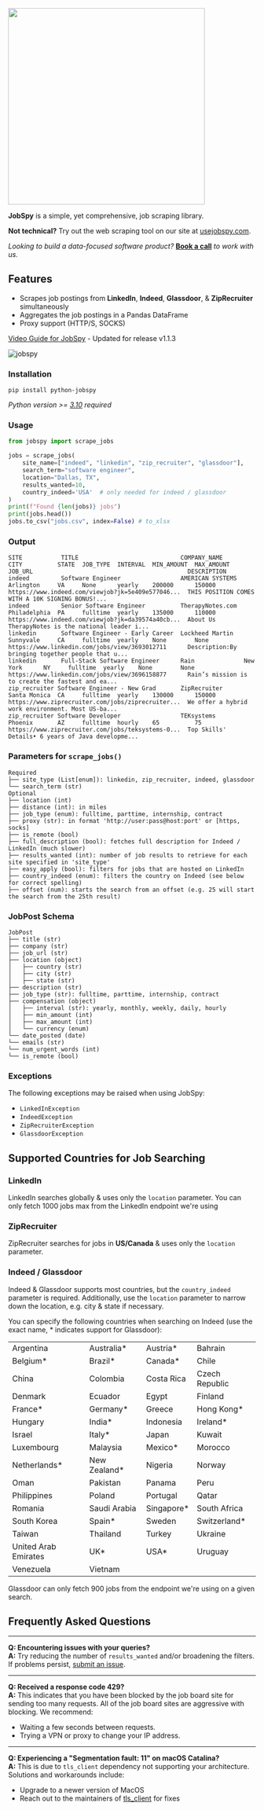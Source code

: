 <img src="https://github.com/cullenwatson/JobSpy/assets/78247585/ae185b7e-e444-4712-8bb9-fa97f53e896b" width="400">

**JobSpy** is a simple, yet comprehensive, job scraping library.

**Not technical?** Try out the web scraping tool on our site at [usejobspy.com](https://usejobspy.com).

*Looking to build a data-focused software product?* **[Book a call](https://bunsly.com/)** *to
work with us.*

## Features

- Scrapes job postings from **LinkedIn**, **Indeed**, **Glassdoor**, & **ZipRecruiter** simultaneously
- Aggregates the job postings in a Pandas DataFrame
- Proxy support (HTTP/S, SOCKS)

[Video Guide for JobSpy](https://www.youtube.com/watch?v=RuP1HrAZnxs&pp=ygUgam9icyBzY3JhcGVyIGJvdCBsaW5rZWRpbiBpbmRlZWQ%3D) -
Updated for release v1.1.3

![jobspy](https://github.com/cullenwatson/JobSpy/assets/78247585/ec7ef355-05f6-4fd3-8161-a817e31c5c57)

### Installation

```
pip install python-jobspy
```

_Python version >= [3.10](https://www.python.org/downloads/release/python-3100/) required_

### Usage

```python
from jobspy import scrape_jobs

jobs = scrape_jobs(
    site_name=["indeed", "linkedin", "zip_recruiter", "glassdoor"],
    search_term="software engineer",
    location="Dallas, TX",
    results_wanted=10,
    country_indeed='USA'  # only needed for indeed / glassdoor
)
print(f"Found {len(jobs)} jobs")
print(jobs.head())
jobs.to_csv("jobs.csv", index=False) # to_xlsx
```

### Output

```
SITE           TITLE                             COMPANY_NAME      CITY          STATE  JOB_TYPE  INTERVAL  MIN_AMOUNT  MAX_AMOUNT  JOB_URL                                            DESCRIPTION
indeed         Software Engineer                 AMERICAN SYSTEMS  Arlington     VA     None      yearly    200000      150000      https://www.indeed.com/viewjob?jk=5e409e577046...  THIS POSITION COMES WITH A 10K SIGNING BONUS!...
indeed         Senior Software Engineer          TherapyNotes.com  Philadelphia  PA     fulltime  yearly    135000      110000      https://www.indeed.com/viewjob?jk=da39574a40cb...  About Us TherapyNotes is the national leader i...
linkedin       Software Engineer - Early Career  Lockheed Martin   Sunnyvale     CA     fulltime  yearly    None        None        https://www.linkedin.com/jobs/view/3693012711      Description:By bringing together people that u...
linkedin       Full-Stack Software Engineer      Rain              New York      NY     fulltime  yearly    None        None        https://www.linkedin.com/jobs/view/3696158877      Rain’s mission is to create the fastest and ea...
zip_recruiter Software Engineer - New Grad       ZipRecruiter      Santa Monica  CA     fulltime  yearly    130000      150000      https://www.ziprecruiter.com/jobs/ziprecruiter...  We offer a hybrid work environment. Most US-ba...
zip_recruiter Software Developer                 TEKsystems        Phoenix       AZ     fulltime  hourly    65          75          https://www.ziprecruiter.com/jobs/teksystems-0...  Top Skills' Details• 6 years of Java developme...
```

### Parameters for `scrape_jobs()`

```plaintext
Required
├── site_type (List[enum]): linkedin, zip_recruiter, indeed, glassdoor
└── search_term (str)
Optional
├── location (int)
├── distance (int): in miles
├── job_type (enum): fulltime, parttime, internship, contract
├── proxy (str): in format 'http://user:pass@host:port' or [https, socks]
├── is_remote (bool)
├── full_description (bool): fetches full description for Indeed / LinkedIn (much slower)
├── results_wanted (int): number of job results to retrieve for each site specified in 'site_type'
├── easy_apply (bool): filters for jobs that are hosted on LinkedIn
├── country_indeed (enum): filters the country on Indeed (see below for correct spelling)
├── offset (num): starts the search from an offset (e.g. 25 will start the search from the 25th result)
```

### JobPost Schema

```plaintext
JobPost
├── title (str)
├── company (str)
├── job_url (str)
├── location (object)
│   ├── country (str)
│   ├── city (str)
│   ├── state (str)
├── description (str)
├── job_type (str): fulltime, parttime, internship, contract
├── compensation (object)
│   ├── interval (str): yearly, monthly, weekly, daily, hourly
│   ├── min_amount (int)
│   ├── max_amount (int)
│   └── currency (enum)
└── date_posted (date)
└── emails (str)
└── num_urgent_words (int)
└── is_remote (bool)
```

### Exceptions

The following exceptions may be raised when using JobSpy:

* `LinkedInException`
* `IndeedException`
* `ZipRecruiterException`
* `GlassdoorException`

## Supported Countries for Job Searching

### **LinkedIn**

LinkedIn searches globally & uses only the `location` parameter. You can only fetch 1000 jobs max from the LinkedIn endpoint we're using

### **ZipRecruiter**

ZipRecruiter searches for jobs in **US/Canada** & uses only the `location` parameter.

### **Indeed / Glassdoor**

Indeed & Glassdoor supports most countries, but the `country_indeed` parameter is required. Additionally, use the `location`
parameter to narrow down the location, e.g. city & state if necessary. 

You can specify the following countries when searching on Indeed (use the exact name, * indicates support for Glassdoor):

|                      |              |            |                |
|----------------------|--------------|------------|----------------|
| Argentina            | Australia*   | Austria*   | Bahrain        |
| Belgium*             | Brazil*      | Canada*    | Chile          |
| China                | Colombia     | Costa Rica | Czech Republic |
| Denmark              | Ecuador      | Egypt      | Finland        |
| France*              | Germany*     | Greece     | Hong Kong*     |
| Hungary              | India*       | Indonesia  | Ireland*       |
| Israel               | Italy*       | Japan      | Kuwait         |
| Luxembourg           | Malaysia     | Mexico*    | Morocco        |
| Netherlands*         | New Zealand* | Nigeria    | Norway         |
| Oman                 | Pakistan     | Panama     | Peru           |
| Philippines          | Poland       | Portugal   | Qatar          |
| Romania              | Saudi Arabia | Singapore* | South Africa   |
| South Korea          | Spain*       | Sweden     | Switzerland*   |
| Taiwan               | Thailand     | Turkey     | Ukraine        |
| United Arab Emirates | UK*          | USA*       | Uruguay        |
| Venezuela            | Vietnam      |            |                |


Glassdoor can only fetch 900 jobs from the endpoint we're using on a given search.
## Frequently Asked Questions

---

**Q: Encountering issues with your queries?**  
**A:** Try reducing the number of `results_wanted` and/or broadening the filters. If problems
persist, [submit an issue](https://github.com/Bunsly/JobSpy/issues).

---

**Q: Received a response code 429?**  
**A:** This indicates that you have been blocked by the job board site for sending too many requests. All of the job board sites are aggressive with blocking. We recommend:

- Waiting a few seconds between requests.
- Trying a VPN or proxy to change your IP address.

---

**Q: Experiencing a "Segmentation fault: 11" on macOS Catalina?**  
**A:** This is due to `tls_client` dependency not supporting your architecture. Solutions and workarounds include:

- Upgrade to a newer version of MacOS
- Reach out to the maintainers of [tls_client](https://github.com/bogdanfinn/tls-client) for fixes


  
